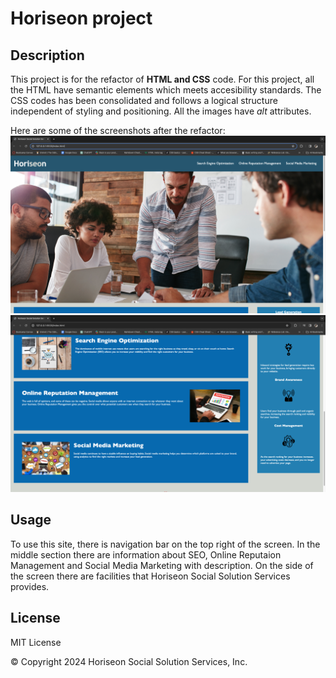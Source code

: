 # Horiseon project

## Description
This project is for the refactor of **HTML and CSS** code. For this project,  all the HTML have semantic elements which meets accesibility standards. The CSS codes has been consolidated and follows a logical structure independent of styling and positioning. All the images have *alt* attributes.

Here are some of the screenshots after the refactor:
![First page of screenshot](./assets/images/Screenshot%201.png)
![Second page of screenshot](./assets/images/Screenshot%202.png)

## Usage
To use this site, there is navigation bar on the top right of the screen. In the middle section there are information about SEO, Online Reputaion Management and Social Media Marketing with description. On the side of the screen there are facilities that Horiseon Social Solution Services provides.

## License

MIT License

&copy; Copyright 2024 Horiseon Social Solution Services, Inc.